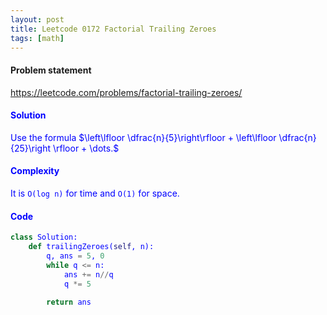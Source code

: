 ```yaml
---
layout: post
title: Leetcode 0172 Factorial Trailing Zeroes
tags: [math]
---
```


#### Problem statement

<a href="https://leetcode.com/problems/factorial-trailing-zeroes/"> <font color = blue>https://leetcode.com/problems/factorial-trailing-zeroes/

#### Solution
Use the formula $\left\lfloor \dfrac{n}{5}\right\rfloor + \left\lfloor \dfrac{n}{25}\right	\rfloor + \dots.$

#### Complexity
It is `O(log n)` for time and `O(1)` for space.

#### Code
```python
class Solution:
    def trailingZeroes(self, n):
        q, ans = 5, 0
        while q <= n:
            ans += n//q
            q *= 5
            
        return ans
```

